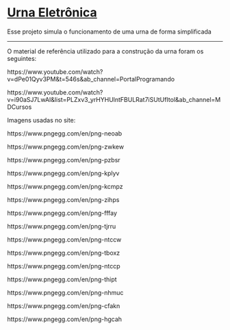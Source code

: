 # <a href="https://haayron.github.io/urnaEletronica/">Urna Eletrônica</a>

<p>Esse projeto simula o funcionamento de uma urna de forma simplificada</p>

<hr>

<p>O material de referência utilizado para a construção da urna foram os seguintes:</p>
<p></p>

<p>https://www.youtube.com/watch?v=dPe01Qyv3PM&t=546s&ab_channel=PortalProgramando</p>
<p>https://www.youtube.com/watch?v=i90aSJ7LwAI&list=PLZxv3_yrHYHUlntFBULRat7iSUtUfItol&ab_channel=MDCursos</p>

<p>Imagens usadas no site:</p>
<p>https://www.pngegg.com/en/png-neoab</p>
<p>https://www.pngegg.com/en/png-zwkew</p>
<p>https://www.pngegg.com/en/png-pzbsr</p>
<p>https://www.pngegg.com/en/png-kplyv</p>
<p>https://www.pngegg.com/en/png-kcmpz</p>
<p>https://www.pngegg.com/en/png-zihps</p>
<p>https://www.pngegg.com/en/png-fffay</p>
<p>https://www.pngegg.com/en/png-tjrru</p>
<p>https://www.pngegg.com/en/png-ntccw</p>
<p>https://www.pngegg.com/en/png-tboxz</p>
<p>https://www.pngegg.com/en/png-ntccp</p>
<p>https://www.pngegg.com/en/png-thipt</p>
<p>https://www.pngegg.com/en/png-nhmuc</p>
<p>https://www.pngegg.com/en/png-cfakn</p>
<p>https://www.pngegg.com/en/png-hgcah</p>
